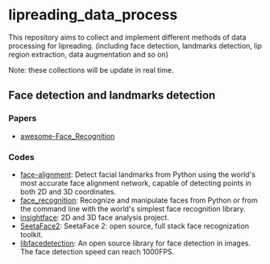 # lipreading_data_process
This repository aims to collect and implement different methods of data processing for lipreading. (including face detection, landmarks detection, lip region extraction, data augmentation and so on)

Note: these collections will be update in real time.

## Face detection and landmarks detection
### Papers
- [awesome-Face_Recognition](https://github.com/ChanChiChoi/awesome-Face_Recognition)
### Codes
- [face-alignment](https://github.com/1adrianb/face-alignment): Detect facial landmarks from Python using the world's most accurate face alignment network, capable of detecting points in both 2D and 3D coordinates.
- [face_recognition](https://github.com/ageitgey/face_recognition): Recognize and manipulate faces from Python or from the command line with the world's simplest face recognition library.
- [insightface](https://github.com/deepinsight/insightface): 2D and 3D face analysis project.
- [SeetaFace2](https://github.com/seetafaceengine/SeetaFace2): SeetaFace 2: open source, full stack face recognization toolkit.
- [libfacedetection](https://github.com/ShiqiYu/libfacedetection): An open source library for face detection in images. The face detection speed can reach 1000FPS.
